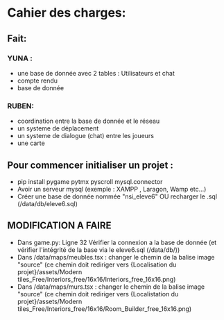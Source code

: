 # Cahier des charges:

## Fait:
### YUNA :
- une base de donnée avec 2 tables : Utilisateurs et chat
- compte rendu
- base de donnée

### RUBEN:
- coordination entre la base de donnée et le réseau
- un systeme de déplacement
- un systeme de dialogue (chat) entre les joueurs
- une carte

## Pour commencer initialiser un projet :

- pip install pygame pytmx pyscroll mysql.connector
- Avoir un serveur mysql (exemple : XAMPP , Laragon, Wamp etc...)
- Créer une base de donnée nommée "nsi_eleve6" OU recharger le .sql (/data/db/eleve6.sql)

## MODIFICATION A FAIRE
- Dans game.py: Ligne 32 Vérifier la connexion a la base de donnée (et vérifier l'intégrité de la base via le eleve6.sql (/data/db/))
- Dans /data/maps/meubles.tsx : changer le chemin de la balise image "source" (ce chemin doit rediriger vers {Localisation du projet}/assets/Modern tiles_Free/Interiors_free/16x16/Interiors_free_16x16.png)
- Dans /data/maps/murs.tsx : changer le chemin de la balise image "source" (ce chemin doit rediriger vers {Localistation du projet}/assets/Modern tiles_Free/Interiors_free/16x16/Room_Builder_free_16x16.png)